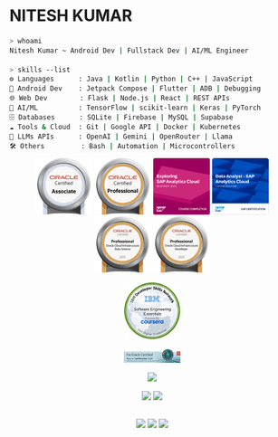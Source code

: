 <p align="center">
  <h1><strong>NITESH KUMAR</strong>
  </h1> 
</p>





```bash
> whoami
Nitesh Kumar ~ Android Dev | Fullstack Dev | AI/ML Engineer

> skills --list
⚙️ Languages      : Java | Kotlin | Python | C++ | JavaScript
📱 Android Dev    : Jetpack Compose | Flutter | ADB | Debugging
🌐 Web Dev        : Flask | Node.js | React | REST APIs
🧠 AI/ML          : TensorFlow | scikit-learn | Keras | PyTorch
🗄️ Databases      : SQLite | Firebase | MySQL | Supabase
☁️ Tools & Cloud  : Git | Google API | Docker | Kubernetes
🤖 LLMs APIs      : OpenAI | Gemini | OpenRouter | Llama
🛠️ Others         : Bash | Automation | Microcontrollers
```


</p>
<p align="center">
<!-- Earned Badges -->
<img src="https://github.com/daemon-001/daemon-001/blob/main/Badges/Oracle_Associate.png" width="100px">
<img src="https://github.com/daemon-001/daemon-001/blob/main/Badges/Oracle_Professional.png" width="100px">
<img src="https://github.com/daemon-001/daemon-001/blob/main/Badges/SAP_AC.png" width="100px">
<img src="https://github.com/daemon-001/daemon-001/blob/main/Badges/SAP_DataAnalyst.png" width="100px">
<img src="https://github.com/daemon-001/daemon-001/blob/main/Badges/OCI_DS.png" width="100px">
<img src="https://github.com/daemon-001/daemon-001/blob/main/Badges/OCI-Dev.png" width="100px">
</p>
</p>
<p align="center">
<!-- Earned Badges -->
<img src="https://github.com/daemon-001/daemon-001/blob/main/Badges/IBM_SE_Essentials.png" width="100px">
</p>

<p align="center">
<!-- Earned Badges -->
<img src="https://github.com/daemon-001/daemon-001/blob/main/Badges/OCI_lvl2.png" width="100px">
</p>


<p align="center">
  <!-- Profile Overview -->
  <img src="https://github-profile-summary-cards.vercel.app/api/cards/profile-details?username=daemon-001&theme=radical" height="200px"/>
</p>
<p align="center">
  <!-- Language & Repo Stats -->
  <img src="https://github-profile-summary-cards.vercel.app/api/cards/most-commit-language?username=daemon-001&theme=radical" height="200px"/>
  <img src="https://github-profile-summary-cards.vercel.app/api/cards/productive-time?username=daemon-001&theme=radical&utcOffset=5.5" height="200px"/>
</p>



<!-- Social Section -->
##  

<p align="center">
  <a href="https://www.linkedin.com/in/daemon001/"><img src="https://img.shields.io/badge/LinkedIn-0A66C2?style=for-the-badge&logo=linkedin&logoColor=white"/></a> 
  <a href="mailto:nitesh.kumar4work@gmail.com"><img src="https://img.shields.io/badge/Email-D14836?style=for-the-badge&logo=gmail&logoColor=white"/></a>
  <a href="https://buymeacoffee.com/daemon001"><img src="https://img.shields.io/badge/-Buy_me_a_coffee-FECC00?style=for-the-badge&logo=buymeacoffee&logoColor=black"/></a>
</p>



